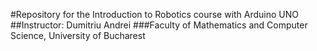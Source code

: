 #Repository for the Introduction to Robotics course with Arduino UNO
##Instructor: Dumitriu Andrei
###Faculty of Mathematics and Computer Science, University of Bucharest
